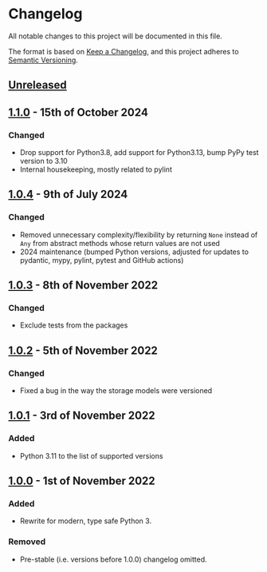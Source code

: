 # Changelog

All notable changes to this project will be documented in this file.

The format is based on [Keep a Changelog](https://keepachangelog.com/en/1.0.0/), and this project adheres to [Semantic Versioning](https://semver.org/spec/v2.0.0.html).

## [Unreleased]

## [1.1.0] - 15th of October 2024

### Changed
- Drop support for Python3.8, add support for Python3.13, bump PyPy test version to 3.10
- Internal housekeeping, mostly related to pylint

## [1.0.4] - 9th of July 2024

### Changed
- Removed unnecessary complexity/flexibility by returning `None` instead of `Any` from abstract methods whose return values are not used
- 2024 maintenance (bumped Python versions, adjusted for updates to pydantic, mypy, pylint, pytest and GitHub actions)

## [1.0.3] - 8th of November 2022

### Changed
- Exclude tests from the packages

## [1.0.2] - 5th of November 2022

### Changed
- Fixed a bug in the way the storage models were versioned

## [1.0.1] - 3rd of November 2022

### Added
- Python 3.11 to the list of supported versions

## [1.0.0] - 1st of November 2022

### Added
- Rewrite for modern, type safe Python 3.

### Removed
- Pre-stable (i.e. versions before 1.0.0) changelog omitted.

[Unreleased]: https://github.com/Syndace/python-x3dh/compare/v1.1.0...HEAD
[1.1.0]: https://github.com/Syndace/python-x3dh/compare/v1.0.4...v1.1.0
[1.0.4]: https://github.com/Syndace/python-x3dh/compare/v1.0.3...v1.0.4
[1.0.3]: https://github.com/Syndace/python-x3dh/compare/v1.0.2...v1.0.3
[1.0.2]: https://github.com/Syndace/python-x3dh/compare/v1.0.1...v1.0.2
[1.0.1]: https://github.com/Syndace/python-x3dh/compare/v1.0.0...v1.0.1
[1.0.0]: https://github.com/Syndace/python-x3dh/releases/tag/v1.0.0
